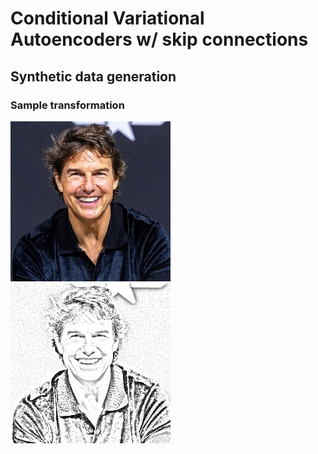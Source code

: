 # Conditional Variational Autoencoders w/ skip connections

## Synthetic data generation
### Sample transformation
![Original](original/0.jpg) ![Sketch](sketches/0.jpg)
